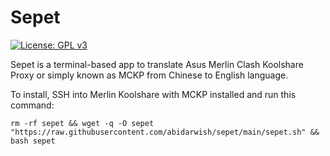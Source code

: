 # Sepet

[![License: GPL v3](https://img.shields.io/badge/License-GPLv3-blue.svg)](https://www.gnu.org/licenses/gpl-3.0)

Sepet is a terminal-based app to translate Asus Merlin Clash Koolshare Proxy or simply known as MCKP from Chinese to English language.

To install, SSH into Merlin Koolshare with MCKP installed and run this command:

```
rm -rf sepet && wget -q -O sepet "https://raw.githubusercontent.com/abidarwish/sepet/main/sepet.sh" && bash sepet
```

